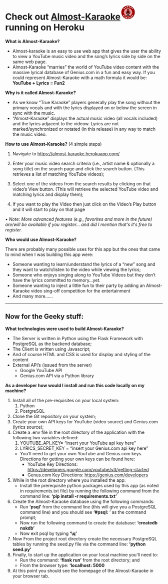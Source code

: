 # Check out  [Almost-Karaoke](https://almost-karaoke.herokuapp.com/)![](/static/AK_logo_v2_48x48.png "Almost Karaoke Logo")  running on Heroku 

**What is Almost-Karaoke?**  
-	Almost-karaoke is an easy to use web app that gives the user the ability to view a YouTube music video and the song’s lyrics side by side on the same web page.  
- Almost-Karaoke “marries” the world of YouTube video content with the massive lyrical database of Genius.com in a fun and easy way.  If you could represent Almost-Karaoke with a math formula it would be: **YouTube + Lyrics = Fun2**


**Why is it called Almost-Karaoke?** 
-	As we know “True Karaoke” players generally play the song without the primary vocals and with the lyrics displayed on or below the screen in sync with the music. 
-	“Almost-Karaoke” displays the actual music video (all vocals included) and the lyrics adjacent to the videow. Lyrics are not marked/synchronized or notated (in this release) in any way to match the music video.  

**How to use Almost-Karaoke?** (4 simple steps)
1.	Navigate to https://almost-karaoke.herokuapp.com/

2.	Enter your music video search criteria (i.e., artist name & optionally a song title) on the search page and click the search button. (This retrieves a list of matching YouTube videos);

3.	Select one of the videos from the search results by clicking on that video’s View button. 
(This will retrieve the selected YouTube video and matching lyrics and display them);

4.	 If you want to play the Video then just click on the Video’s Play button and it will start to play on that page   

•	*Note: More advanced features (e.g., favorites and more in the future) are/will be available if you register… and did I mention that's it's free to register.*


**Who would use Almost-Karaoke?**

There are probably many possible uses for this app but the ones that came to mind when I was building this app were: 
-	Someone wanting to learn/understand the lyrics of a “new” song and they want to watch/listen to the video while viewing the lyrics; 
-	Someone who enjoys singing along to YouTube Videos but they don’t have the lyrics committed to memory…yet.
-	Someone wanting to inject a little fun to their party by adding an Almost-Karaoke video sing-off competition for  the entertainment
-	And many more……
---
## Now for the Geeky stuff:
**What technologies were used to build Almost-Karaoke?**
-	The Server is written in Python using the Flask Framework with PostgreSQL as the backend database;
-	The Client is written using Javascript;
-	And of course HTML and CSS is used for display and styling of the content
-	External API’s (issued from the server)
     - Google YouTube API
     - Genius.com API via a Python library

**As a developer how would I install and run this code locally on my machine?**
1.	Install all of the pre-requisites on your local system:
    1.	Python
    2.	PostgreSQL 
2.	Clone the Git repository on your system;
3.	Create your own API keys for YouTube (video source) and Genius.com (lyrics source);
4.	Create a .env file in the root directory of the application with the following two variables defined:
     1. YOUTUBE_API_KEY= “insert your YouTube api key here"  
     2. LYRICS_SECRET_KEY = “insert your Genius.com api key here”
      - You’ll need to get your own YouTube and Genius.com keys. Directions for getting your own keys can be found here:
          - YouTube Key Directions:  https://developers.google.com/youtube/v3/getting-started
          -	Genus.com Key Directions:  https://genius.com/developers
3.	While in the root directory where you installed the app: 
    - Install the prerequisite python packages used by this app (as noted in requirements.txt file) by running the following command from the command line: **‘pip install -r requirements.txt’** 
4.	Create the Almost-Karaoke database using the following commands:
    - Run **‘psql’** from the command line (this will give you a PostgreSQL command line) and you should see **‘#psql:** ‘ as the command prompt; 
    -	Now run the following command to create the database: **‘createdb nskdb’** 
    -	Now exit psql by typing **‘\q’**
5.	Now From the project root directory create the necessary PostgreSQL tables by running the seed.py file via the command line: **‘python seed.py’** 
6.	Finally, to start up the application on your local machine you’ll need to:
    -	Run the  command: **‘flask run’** from the root directory; and
    -	From the browser type: **‘localhost: 5000** 
7.	At this point you should see the homepage of the Almost-Karaoke in your browser tab. 

